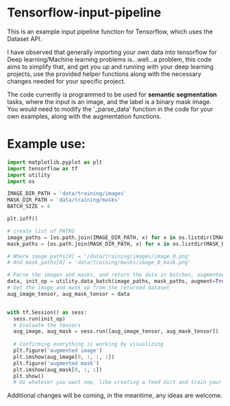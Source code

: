 # Tensorflow-input-pipeline

This is an example input pipeline function for Tensorflow, which uses the Dataset API.

I have observed that generally importing your own data into tensorflow for Deep learning/Machine learning problems is...well...a problem, this code aims to simplify that, and get you up and running with your deep learning projects, use the provided helper functions along with the necessary changes needed for your specific project.

The code currently is programmed to be used for **semantic segmentation** tasks, where the input is an image, and the label is a binary mask image. You would need to modify the '_parse_data' function in the code for your own examples, along with the augmentation functions.

# Example use:

```python 
import matplotlib.pyplot as plt
import tensorflow as tf
import utility
import os

IMAGE_DIR_PATH = 'data/training/images'
MASK_DIR_PATH = 'data/training/masks'
BATCH_SIZE = 4

plt.ioff()

# create list of PATHS
image_paths = [os.path.join(IMAGE_DIR_PATH, x) for x in os.listdir(IMAGE_DIR_PATH) if x.endswith('.png')]
mask_paths = [os.path.join(MASK_DIR_PATH, x) for x in os.listdir(MASK_DIR_PATH) if x.endswith('.png')]

# Where image_paths[0] = '/data/training/images/image_0.png' 
# And mask_paths[0] = 'data/training/masks/image_0_mask.png'

# Parse the images and masks, and return the data in batches, augmented optionally
data, init_op = utility.data_batch(image_paths, mask_paths, augment=True, batch_size=BATCH_SIZE)
# Get the image and mask op from the returned dataset
aug_image_tensor, aug_mask_tensor = data


with tf.Session() as sess:
  sess.run(init_op)
  # Evaluate the tensors
  aug_image, aug_mask = sess.run([aug_image_tensor, aug_mask_tensor])
                                 
  # Confirming everything is working by visualizing
  plt.figure('augmented image')
  plt.imshow(aug_image[0, :, :, :])
  plt.figure('augmented mask')
  plt.imshow(aug_mask[0, :, :])
  plt.show()
  # Do whatever you want now, like creating a feed dict and train your models

```
Additional changes will be coming, in the meantime, any ideas are welcome.
